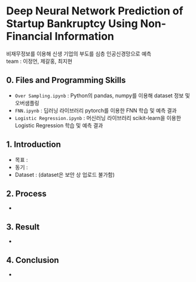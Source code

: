 # Deep Neural Network Prediction of Startup Bankruptcy Using Non-Financial Information
비재무정보를 이용해 신생 기업의 부도를 심층 인공신경망으로 예측  
team : 이정언, 제갈홍, 최지현

## 0. Files and Programming Skills
+ `Over Sampling.ipynb` : Python의 pandas, numpy를 이용해 dataset 정보 및 오버샘플링  
+ `FNN.ipynb` : 딥러닝 라이브러리 pytorch를 이용한 FNN 학습 및 예측 결과  
+ `Logistic Regression.ipynb` : 머신러닝 라이브러리 scikit-learn을 이용한 Logistic Regression 학습 및 예측 결과  

## 1. Introduction
- 목표 : 
- 동기 : 
- Dataset : (dataset은 보안 상 업로드 불가함)

## 2. Process
-

## 3. Result
-

## 4. Conclusion
-
